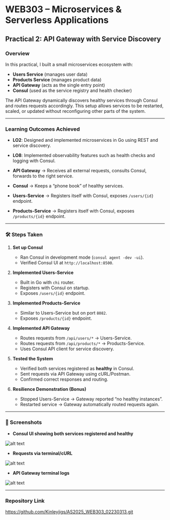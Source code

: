 
# WEB303 – Microservices & Serverless Applications  
## Practical 2: API Gateway with Service Discovery  

### Overview  
In this practical, I built a small microservices ecosystem with:  
- **Users Service** (manages user data)  
- **Products Service** (manages product data)  
- **API Gateway** (acts as the single entry point)  
- **Consul** (used as the service registry and health checker)  

The API Gateway dynamically discovers healthy services through Consul and routes requests accordingly. This setup allows services to be restarted, scaled, or updated without reconfiguring other parts of the system.  

---

### Learning Outcomes Achieved  
- **LO2**: Designed and implemented microservices in Go using REST and service discovery.  
- **LO8**: Implemented observability features such as health checks and logging with Consul.  


- **API Gateway** → Receives all external requests, consults Consul, forwards to the right service.  
- **Consul** → Keeps a “phone book” of healthy services.  
- **Users-Service** → Registers itself with Consul, exposes `/users/{id}` endpoint.  
- **Products-Service** → Registers itself with Consul, exposes `/products/{id}` endpoint.  

---

### 🛠 Steps Taken  

1. **Set up Consul**  
   - Ran Consul in development mode (`consul agent -dev -ui`).  
   - Verified Consul UI at `http://localhost:8500`.  

2. **Implemented Users-Service**  
   - Built in Go with `chi` router.  
   - Registers with Consul on startup.  
   - Exposes `/users/{id}` endpoint.  

3. **Implemented Products-Service**  
   - Similar to Users-Service but on port `8082`.  
   - Exposes `/products/{id}` endpoint.  

4. **Implemented API Gateway**  
   - Routes requests from `/api/users/*` → Users-Service.  
   - Routes requests from `/api/products/*` → Products-Service.  
   - Uses Consul API client for service discovery.  

5. **Tested the System**  
   - Verified both services registered as **healthy** in Consul.  
   - Sent requests via API Gateway using cURL/Postman.  
   - Confirmed correct responses and routing.  

6. **Resilience Demonstration (Bonus)**  
   - Stopped Users-Service → Gateway reported “no healthy instances”.  
   - Restarted service → Gateway automatically routed requests again.  

---

### 📸 Screenshots  

- **Consul UI showing both services registered and healthy**

![alt text](<practical2_images/Screenshot 2025-08-22 at 1.59.38 AM.png>)

- **Requests via terminal/cURL**  

![alt text](<practical2_images/Screenshot 2025-08-22 at 1.16.15 PM.png>)

- **API Gateway terminal logs**  

![alt text](<practical2_images/Screenshot 2025-08-22 at 1.19.32 PM.png>)

---

### Repository Link

https://github.com/Kinleyjigs/AS2025_WEB303_02230313.git
